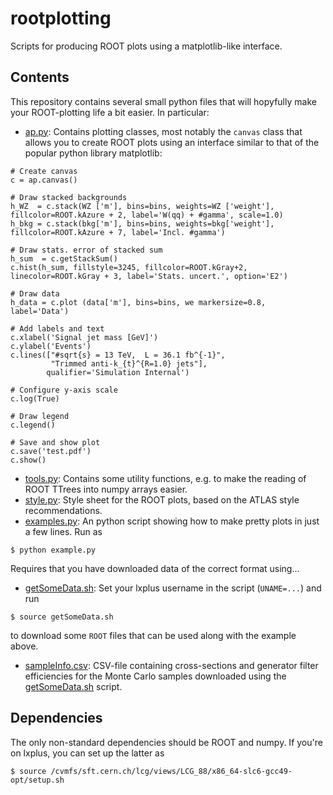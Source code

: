 # rootplotting
Scripts for producing ROOT plots using a matplotlib-like interface. 

## Contents

This repository contains several small python files that will hopyfully make your ROOT-plotting life a bit easier. In particular:

* [ap.py](ap.py): Contains plotting classes, most notably the `canvas` class that allows you to create ROOT plots using an interface similar to that of the popular python library matplotlib:
```
# Create canvas
c = ap.canvas()

# Draw stacked backgrounds
h_WZ  = c.stack(WZ ['m'], bins=bins, weights=WZ ['weight'], fillcolor=ROOT.kAzure + 2, label='W(qq) + #gamma', scale=1.0)
h_bkg = c.stack(bkg['m'], bins=bins, weights=bkg['weight'], fillcolor=ROOT.kAzure + 7, label='Incl. #gamma')
    
# Draw stats. error of stacked sum
h_sum  = c.getStackSum()
c.hist(h_sum, fillstyle=3245, fillcolor=ROOT.kGray+2, linecolor=ROOT.kGray + 3, label='Stats. uncert.', option='E2')
    
# Draw data
h_data = c.plot (data['m'], bins=bins, we markersize=0.8, label='Data')

# Add labels and text
c.xlabel('Signal jet mass [GeV]')
c.ylabel('Events')
c.lines(["#sqrt{s} = 13 TeV,  L = 36.1 fb^{-1}",
         "Trimmed anti-k_{t}^{R=1.0} jets"], 
        qualifier='Simulation Internal')

# Configure y-axis scale
c.log(True)

# Draw legend
c.legend()

# Save and show plot
c.save('test.pdf')
c.show()
```
* [tools.py](tools.py): Contains some utility functions, e.g. to make the reading of ROOT TTrees into numpy arrays easier.
* [style.py](style.py): Style sheet for the ROOT plots, based on the ATLAS style recommendations.
* [examples.py](example.py): An python script showing how to make pretty plots in just a few lines. Run as 
```
$ python example.py
```
Requires that you have downloaded data of the correct format using...
* [getSomeData.sh](getSomeData.sh): Set your lxplus username in the script (`UNAME=...`) and run
```
$ source getSomeData.sh
```
to download some `ROOT` files that can be used along with the example above.
* [sampleInfo.csv](sampleInfo.csv): CSV-file containing cross-sections and generator filter efficiencies for the Monte Carlo samples downloaded using the [getSomeData.sh](getSomeData.sh) script.


## Dependencies

The only non-standard dependencies should be ROOT and numpy. If you're on lxplus, you can set up the latter as

```
$ source /cvmfs/sft.cern.ch/lcg/views/LCG_88/x86_64-slc6-gcc49-opt/setup.sh
```
